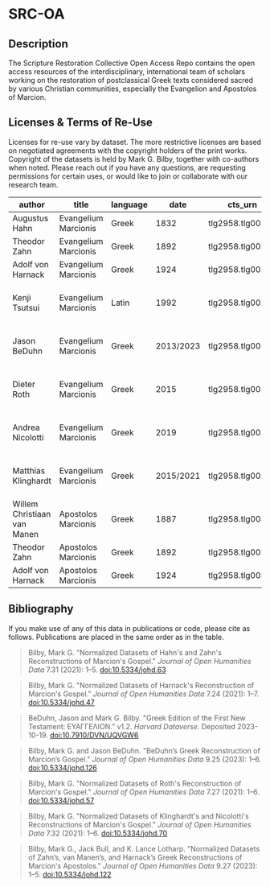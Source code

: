 # SRC-OA 

## Description

The Scripture Restoration Collective Open Access Repo contains the open access resources of the interdisciplinary, international team of scholars working on the restoration of postclassical Greek texts considered sacred by various Christian communities, especially the Evangelion and Apostolos of Marcion.

## Licenses & Terms of Re-Use

Licenses for re-use vary by dataset. The more restrictive licenses are based on negotiated agreements with the copyright holders of the print works. Copyright of the datasets is held by Mark G. Bilby, together with co-authors when noted. Please reach out if you have any questions, are requesting permissions for certain uses, or would like to join or collaborate with our research team.

| author                | title                 | language | date      | cts_urn           | article_doi               | dataset_doi               | license       |
|-----------------------|-----------------------|----------|-----------|-------------------|--------------------------|--------------------------|---------------|
| Augustus Hahn         | Evangelium Marcionis | Greek    | 1832      | tlg2958.tlg00201  | [10.5334/johd.63](https://doi.org/10.5334/johd.63) | [10.7910/DVN/BYNHX6](https://doi.org/10.7910/DVN/BYNHX6) | CC0 1.0       |
| Theodor Zahn          | Evangelium Marcionis | Greek    | 1892      | tlg2958.tlg00202  | [10.5334/johd.63](https://doi.org/10.5334/johd.63) | [10.7910/DVN/BYNHX6](https://doi.org/10.7910/DVN/BYNHX6) | CC0 1.0       |
| Adolf von Harnack     | Evangelium Marcionis | Greek    | 1924      | tlg2958.tlg00203  | [10.5334/johd.47](https://doi.org/10.5334/johd.47) | [10.7910/DVN/5TEA5A](https://doi.org/10.7910/DVN/5TEA5A) | CC0 1.0       |
| Kenji Tsutsui         | Evangelium Marcionis | Latin    | 1992      | tlg2958.tlg00204  | N/A                      | N/A                      | CC BY-NC-ND 4.0 |
| Jason BeDuhn          | Evangelium Marcionis | Greek    | 2013/2023 | tlg2958.tlg00205  | [10.5334/johd.126](https://doi.org/10.5334/johd.126) | [10.7910/DVN/UQVGW6](https://doi.org/10.7910/DVN/UQVGW6) | CC BY-NC-ND 4.0 |
| Dieter Roth           | Evangelium Marcionis | Greek    | 2015      | tlg2958.tlg00206  | [10.5334/johd.57](https://doi.org/10.5334/johd.57) | [10.7910/DVN/BYPOOR](https://doi.org/10.7910/DVN/BYPOOR) | CC BY-NC-ND 4.0 |
| Andrea Nicolotti      | Evangelium Marcionis | Greek    | 2019      | tlg2958.tlg00207  | [10.5334/johd.70](https://doi.org/10.5334/johd.70) | [10.7910/DVN/JGL7LB](https://doi.org/10.7910/DVN/JGL7LB) | CC BY-NC-ND 4.0 |
| Matthias Klinghardt   | Evangelium Marcionis | Greek    | 2015/2021 | tlg2958.tlg00208  | [10.5334/johd.70](https://doi.org/10.5334/johd.70) | [10.7910/DVN/BVEOEX](https://doi.org/10.7910/DVN/BVEOEX) | CC BY-NC-ND 4.0 |
| Willem Christiaan van Manen | Apostolos Marcionis | Greek | 1887 | tlg2958.tlg00301 | [10.5334/johd.122](https://doi.org/10.5334/johd.122) | [10.7910/DVN/ZUVKQW](https://doi.org/10.7910/DVN/ZUVKQW) | CC BY 4.0     |
| Theodor Zahn          | Apostolos Marcionis | Greek    | 1892      | tlg2958.tlg00302  | [10.5334/johd.122](https://doi.org/10.5334/johd.122) | [10.7910/DVN/ZUVKQW](https://doi.org/10.7910/DVN/ZUVKQW) | CC BY 4.0     |
| Adolf von Harnack     | Apostolos Marcionis | Greek    | 1924      | tlg2958.tlg00303  | [10.5334/johd.122](https://doi.org/10.5334/johd.122) | [10.7910/DVN/ZUVKQW](https://doi.org/10.7910/DVN/ZUVKQW) | CC BY 4.0     |


## Bibliography

If you make use of any of this data in publications or code, please cite as follows. Publications are placed in the same order as in the table.

> Bilby, Mark G. "Normalized Datasets of Hahn's and Zahn's Reconstructions of Marcion's Gospel." *Journal of Open Humanities Data* 7.31 (2021): 1–5. [doi:10.5334/johd.63](https://doi.org/10.5334/johd.63)

> Bilby, Mark G. "Normalized Datasets of Harnack's Reconstruction of Marcion's Gospel." *Journal of Open Humanities Data* 7.24 (2021): 1–7. [doi:10.5334/johd.47](https://doi.org/10.5334/johd.47)

> BeDuhn, Jason and Mark G. Bilby. "Greek Edition of the First New Testament: ΕΥΑΓΓΕΛΙΟΝ.” v1.2. *Harvard Dataverse.* Deposited 2023-10-19. [doi:10.7910/DVN/UQVGW6](https://doi.org/10.7910/DVN/UQVGW6)

> Bilby, Mark G. and Jason BeDuhn. "BeDuhn’s Greek Reconstruction of Marcion’s Gospel." *Journal of Open Humanities Data* 9.25 (2023): 1–6. [doi:10.5334/johd.126](https://doi.org/10.5334/johd.126)

> Bilby, Mark G. "Normalized Datasets of Roth's Reconstruction of Marcion's Gospel." *Journal of Open Humanities Data* 7.27 (2021): 1–6. [doi:10.5334/johd.57](https://doi.org/10.5334/johd.57)

> Bilby, Mark G. "Normalized Datasets of Klinghardt's and Nicolotti's Reconstructions of Marcion's Gospel." *Journal of Open Humanities Data* 7.32 (2021): 1–6. [doi:10.5334/johd.70](https://doi.org/10.5334/johd.70)

> Bilby, Mark G., Jack Bull, and K. Lance Lotharp. "Normalized Datasets of Zahn’s, van Manen’s, and Harnack’s Greek Reconstructions of Marcion's Apostolos." *Journal of Open Humanities Data* 9.27 (2023): 1–5. [doi:10.5334/johd.122](https://doi.org/10.5334/johd.122)

